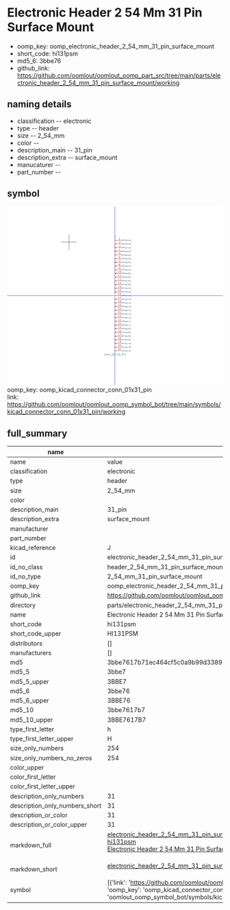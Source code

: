 # Electronic Header 2 54 Mm 31 Pin Surface Mount

  
* oomp_key: oomp_electronic_header_2_54_mm_31_pin_surface_mount 
* short_code: hi131psm
* md5_6: 3bbe76  
* github_link: https://github.com/oomlout/oomlout_oomp_part_src/tree/main/parts/electronic_header_2_54_mm_31_pin_surface_mount/working  
## naming details
* classification -- electronic
* type -- header
* size -- 2_54_mm
* color -- 
* description_main -- 31_pin
* description_extra -- surface_mount
* manucaturer -- 
* part_number -- 



## symbol

![](symbol/0/working/working_600.png)  
oomp_key: oomp_kicad_connector_conn_01x31_pin  
link: https://github.com/oomlout/oomlout_oomp_symbol_bot/tree/main/symbols/kicad_connector_conn_01x31_pin/working  


## full_summary
| name | value | 
| --- | --- | 
| name | value | 
| classification | electronic | 
| type | header | 
| size | 2_54_mm | 
| color |  | 
| description_main | 31_pin | 
| description_extra | surface_mount | 
| manufacturer |  | 
| part_number |  | 
| kicad_reference | J | 
| id | electronic_header_2_54_mm_31_pin_surface_mount | 
| id_no_class | header_2_54_mm_31_pin_surface_mount | 
| id_no_type | 2_54_mm_31_pin_surface_mount | 
| oomp_key | oomp_electronic_header_2_54_mm_31_pin_surface_mount | 
| github_link | https://github.com/oomlout/oomlout_oomp_part_src/tree/main/parts/electronic_header_2_54_mm_31_pin_surface_mount/working | 
| directory | parts/electronic_header_2_54_mm_31_pin_surface_mount | 
| name | Electronic Header 2 54 Mm 31 Pin Surface Mount | 
| short_code | hi131psm | 
| short_code_upper | HI131PSM | 
| distributors | [] | 
| manufacturers | [] | 
| md5 | 3bbe7617b71ec464cf5c0a9b99d33893 | 
| md5_5 | 3bbe7 | 
| md5_5_upper | 3BBE7 | 
| md5_6 | 3bbe76 | 
| md5_6_upper | 3BBE76 | 
| md5_10 | 3bbe7617b7 | 
| md5_10_upper | 3BBE7617B7 | 
| type_first_letter | h | 
| type_first_letter_upper | H | 
| size_only_numbers | 254 | 
| size_only_numbers_no_zeros | 254 | 
| color_upper |  | 
| color_first_letter |  | 
| color_first_letter_upper |  | 
| description_only_numbers | 31 | 
| description_only_numbers_short | 31 | 
| description_or_color | 31 | 
| description_or_color_upper | 31 | 
| markdown_full | [electronic_header_2_54_mm_31_pin_surface_mount](https://github.com/oomlout/oomlout_oomp_part_src/tree/main/parts/electronic_header_2_54_mm_31_pin_surface_mount/working)<br>[hi131psm](https://github.com/oomlout/oomlout_oomp_part_src/tree/main/parts/electronic_header_2_54_mm_31_pin_surface_mount/working)<br>[Electronic Header 2 54 Mm 31 Pin Surface Mount](https://github.com/oomlout/oomlout_oomp_part_src/tree/main/parts/electronic_header_2_54_mm_31_pin_surface_mount/working)<br><br> | 
| markdown_short | [electronic_header_2_54_mm_31_pin_surface_mount](https://github.com/oomlout/oomlout_oomp_part_src/tree/main/parts/electronic_header_2_54_mm_31_pin_surface_mount/working)<br><br> | 
| symbol | [{'link': 'https://github.com/oomlout/oomlout_oomp_symbol_bot/tree/main/symbols/kicad_connector_conn_01x31_pin', 'oomp_key': 'oomp_kicad_connector_conn_01x31_pin', 'directory': 'oomlout_oomp_symbol_bot/symbols/kicad_connector_conn_01x31_pin//working/working.kicad_sym'}] | 
